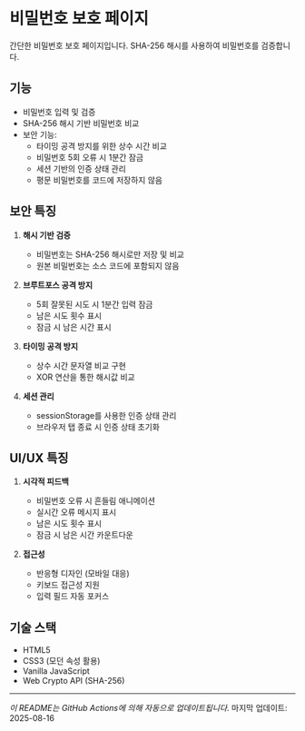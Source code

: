 # 비밀번호 보호 페이지

간단한 비밀번호 보호 페이지입니다. SHA-256 해시를 사용하여 비밀번호를 검증합니다.

## 기능

- 비밀번호 입력 및 검증
- SHA-256 해시 기반 비밀번호 비교
- 보안 기능:
  - 타이밍 공격 방지를 위한 상수 시간 비교
  - 비밀번호 5회 오류 시 1분간 잠금
  - 세션 기반의 인증 상태 관리
  - 평문 비밀번호를 코드에 저장하지 않음

## 보안 특징

1. **해시 기반 검증**
   - 비밀번호는 SHA-256 해시로만 저장 및 비교
   - 원본 비밀번호는 소스 코드에 포함되지 않음

2. **브루트포스 공격 방지**
   - 5회 잘못된 시도 시 1분간 입력 잠금
   - 남은 시도 횟수 표시
   - 잠금 시 남은 시간 표시

3. **타이밍 공격 방지**
   - 상수 시간 문자열 비교 구현
   - XOR 연산을 통한 해시값 비교

4. **세션 관리**
   - sessionStorage를 사용한 인증 상태 관리
   - 브라우저 탭 종료 시 인증 상태 초기화

## UI/UX 특징

1. **시각적 피드백**
   - 비밀번호 오류 시 흔들림 애니메이션
   - 실시간 오류 메시지 표시
   - 남은 시도 횟수 표시
   - 잠금 시 남은 시간 카운트다운

2. **접근성**
   - 반응형 디자인 (모바일 대응)
   - 키보드 접근성 지원
   - 입력 필드 자동 포커스

## 기술 스택

- HTML5
- CSS3 (모던 속성 활용)
- Vanilla JavaScript
- Web Crypto API (SHA-256)

---
*이 README는 GitHub Actions에 의해 자동으로 업데이트됩니다.*
마지막 업데이트: 2025-08-16